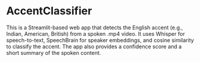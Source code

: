 # AccentClassifier
This is a Streamlit-based web app that detects the English accent (e.g., Indian, American, British) from a spoken .mp4 video. It uses Whisper for speech-to-text, SpeechBrain for speaker embeddings, and cosine similarity to classify the accent. The app also provides a confidence score and a short summary of the spoken content.
